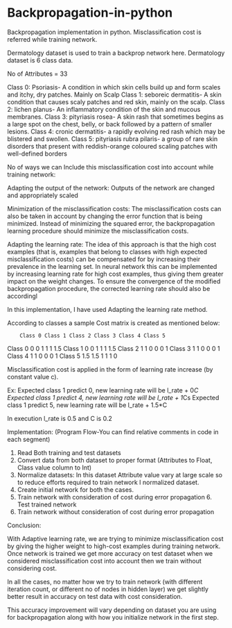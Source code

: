 # Backpropagation-in-python
Backpropagation implementation in python. Misclassification cost is referred while training network.

Dermatology dataset is used to train a backprop network here. Dermatology dataset is 6 class data.

No of Attributes = 33

Class 0: Psoriasis- A condition in which skin cells build up and form scales and itchy, dry patches. Mainly on Scalp
Class 1: seboreic dermatitis- A skin condition that causes scaly patches and red skin, mainly on the scalp.
Class 2: lichen planus- An inflammatory condition of the skin and mucous membranes.
Class 3: pityriasis rosea- A skin rash that sometimes begins as a large spot on the chest, belly, or back followed by a pattern of smaller lesions.
Class 4: cronic dermatitis- a rapidly evolving red rash which may be blistered and swollen.
Class 5: pityriasis rubra pilaris- a group of rare skin disorders that present with reddish-orange coloured scaling patches with well-defined borders

No of ways we can Include this misclassification cost into account while training network:

Adapting the output of the network: Outputs of the network are changed and appropriately scaled

Minimization of the misclassification costs: The misclassification costs can also be taken in account by changing the error function that is being minimized. Instead of minimizing the squared error, the backpropagation learning procedure should minimize the misclassification costs.

Adapting the learning rate: The idea of this approach is that the high cost examples (that is, examples that belong to classes with high expected misclassification costs) can be compensated for by increasing their prevalence in the learning set. In neural network this can be implemented by increasing learning rate for high cost examples, thus giving them greater impact on the weight changes. To ensure the convergence of the modified backpropagation procedure, the corrected learning rate should also be accordingl

In this implementation, I have used Adapting the learning rate method.

According to classes a sample Cost matrix is created as mentioned below:

        Class 0 Class 1 Class 2 Class 3 Class 4 Class 5
Class 0    0       0        1       1     1       1.5
Class 1    0       0        1       1     1       1.5
Class 2    1       1        0       0     0        1
Class 3    1       1        0       0     0        1
Class 4    1       1        0       0     0        1
Class 5   1.5     1.5       1       1     1        0

Misclassification cost is applied in the form of learning rate increase (by constant value c).

Ex:
Expected class 1 predict 0, new learning rate will be l_rate + 0*C
Expected class 1 predict 4, new learning rate will be l_rate + 1*Cs
Expected class 1 predict 5, new learning rate will be l_rate + 1.5*C

In execution l_rate is 0.5 and C is 0.2

Implementation: (Program Flow-You can find relative comments in code in each segment)

1. Read Both training and test datasets
2. Convert data from both dataset to proper format (Attributes to Float, Class value column to Int)
3. Normalize datasets: In this dataset Attribute value vary at large scale so to reduce efforts required to train network I normalized dataset.
4. Create initial network for both the cases.
5. Train network with consideration of cost during error propagation 6. Test trained network
7. Train network without consideration of cost during error propagation

Conclusion:

With Adaptive learning rate, we are trying to minimize misclassification cost by giving the higher weight to high-cost examples during training network. Once network is trained we get more accuracy on test dataset when we considered misclassification cost into account then we train without considering cost.

In all the cases, no matter how we try to train network (with different iteration count, or different no of nodes in hidden layer) we get slightly better result in accuracy on test data with cost consideration.

This accuracy improvement will vary depending on dataset you are using for backpropagation along with how you initialize network in the first step.
